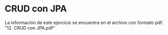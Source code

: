 # CRUD con JPA
   La información de este ejercicio se encuentra en el archivo con formato pdf: "12. CRUD con JPA.pdf"